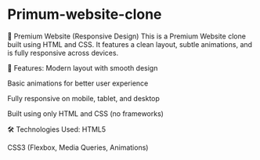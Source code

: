 # Primum-website-clone
💎 Premium Website (Responsive Design)
This is a Premium Website clone built using HTML and CSS.
It features a clean layout, subtle animations, and is fully responsive across devices.

🚀 Features:
Modern layout with smooth design

Basic animations for better user experience

Fully responsive on mobile, tablet, and desktop

Built using only HTML and CSS (no frameworks)

🛠️ Technologies Used:
HTML5

CSS3 (Flexbox, Media Queries, Animations)

